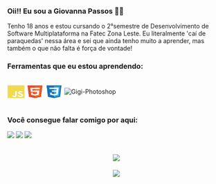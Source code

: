 ### Oii!! Eu sou a Giovanna Passos 👋😁

  Tenho 18 anos e estou cursando o 2°semestre de Desenvolvimento de Software Multiplataforma na Fatec Zona Leste. Eu literalmente 'caí de paraquedas' nessa área e sei que ainda tenho muito a aprender, mas também o que não falta é força de vontade!  <br>
  
### Ferramentas que eu estou aprendendo:
  <div style="display: inline_block"><br>
  <img align="center" alt="Gigi-Js" height="30" width="40" src="https://raw.githubusercontent.com/devicons/devicon/master/icons/javascript/javascript-plain.svg">
  <img align="center" alt="Gigi-HTML" height="30" width="40" src="https://raw.githubusercontent.com/devicons/devicon/master/icons/html5/html5-original.svg">
  <img align="center" alt="Gigi-CSS" height="30" width="40" src="https://raw.githubusercontent.com/devicons/devicon/master/icons/css3/css3-original.svg">
  <img align="center" alt="Gigi-Photoshop" height="30" width="40" src="https://cdn.jsdelivr.net/gh/devicons/devicon/icons/photoshop/photoshop-plain.svg">
  </div>        
 <src="https://media.discordapp.net/attachments/639956127056134178/890373478988013628/Publicacoes_Instagram_1_1.png?width=676&height=676">
</div>
  <br>

### Você consegue falar comigo por aqui:
  <div>
    <a href = "mailto:giovanna.figueirasilva@gmail.com"><img src="https://img.shields.io/badge/-Gmail-%23333?style=for-the-badge&logo=gmail&logoColor=white"  target="_blank"></a>
    <a href = "https://whatsa.me/5511932853997"><img src="https://img.shields.io/badge/WhatsApp-25D366?style=for-the-badge&logo=whatsapp&logoColor=white" target="_blank"></a>
     <a href = https://www.linkedin.com/in/giovannafigueira><img src=https://img.shields.io/badge/LinkedIn-0077B5?style=for-the-badge&logo=linkedin&logoColor=white target="_blank"></a>
  </div>
  <br>
  <br>
<div align="center">
  <a href="https://github.com/giovannapfs">
  <img height="180em" src="https://github-readme-stats.vercel.app/api?username=giovannapfs&show_icons=true&theme=radical&include_all_commits=true&count_private=true&locale=pt-br"/>
  </div>
  <br>
  <div align="center">
  <img height="180em" src="https://github-readme-stats.vercel.app/api/top-langs/?username=giovannapfs&layout=compact&langs_count=7&theme=radical&locale=pt-br"/>
  </div>
